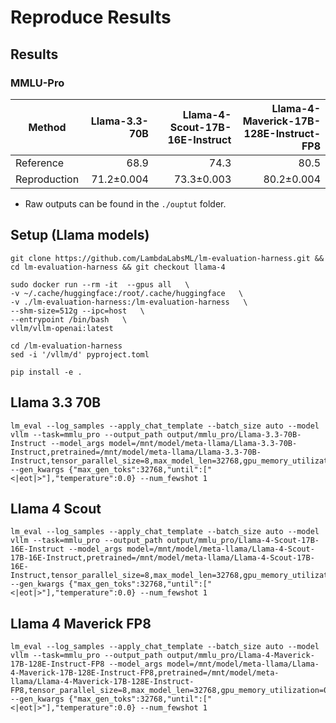 # Reproduce Results


## Results

### MMLU-Pro

| Method       | Llama-3.3-70B | Llama-4-Scout-17B-16E-Instruct | Llama-4-Maverick-17B-128E-Instruct-FP8 | 
|--------------|-----------:|-----------:|-----------:|
| Reference    | 68.9 | 74.3 | 80.5 |
| Reproduction | 71.2±0.004 | 73.3±0.003 | 80.2±0.004 |

* Raw outputs can be found in the `./ouptut` folder.


## Setup (Llama models)
```
git clone https://github.com/LambdaLabsML/lm-evaluation-harness.git && cd lm-evaluation-harness && git checkout llama-4

sudo docker run --rm -it  --gpus all   \
-v ~/.cache/huggingface:/root/.cache/huggingface   \
-v ./lm-evaluation-harness:/lm-evaluation-harness   \
--shm-size=512g --ipc=host   \
--entrypoint /bin/bash   \
vllm/vllm-openai:latest

cd /lm-evaluation-harness
sed -i '/vllm/d' pyproject.toml

pip install -e .
```


## Llama 3.3 70B
```
lm_eval --log_samples --apply_chat_template --batch_size auto --model vllm --task=mmlu_pro --output_path output/mmlu_pro/Llama-3.3-70B-Instruct --model_args model=/mnt/model/meta-llama/Llama-3.3-70B-Instruct,pretrained=/mnt/model/meta-llama/Llama-3.3-70B-Instruct,tensor_parallel_size=8,max_model_len=32768,gpu_memory_utilization=0.9,trust_remote_code=true --gen_kwargs {"max_gen_toks":32768,"until":["<|eot|>"],"temperature":0.0} --num_fewshot 1
```

## Llama 4 Scout
```
lm_eval --log_samples --apply_chat_template --batch_size auto --model vllm --task=mmlu_pro --output_path output/mmlu_pro/Llama-4-Scout-17B-16E-Instruct --model_args model=/mnt/model/meta-llama/Llama-4-Scout-17B-16E-Instruct,pretrained=/mnt/model/meta-llama/Llama-4-Scout-17B-16E-Instruct,tensor_parallel_size=8,max_model_len=32768,gpu_memory_utilization=0.9,trust_remote_code=true --gen_kwargs {"max_gen_toks":32768,"until":["<|eot|>"],"temperature":0.0} --num_fewshot 1
```

## Llama 4 Maverick FP8
```
lm_eval --log_samples --apply_chat_template --batch_size auto --model vllm --task=mmlu_pro --output_path output/mmlu_pro/Llama-4-Maverick-17B-128E-Instruct-FP8 --model_args model=/mnt/model/meta-llama/Llama-4-Maverick-17B-128E-Instruct-FP8,pretrained=/mnt/model/meta-llama/Llama-4-Maverick-17B-128E-Instruct-FP8,tensor_parallel_size=8,max_model_len=32768,gpu_memory_utilization=0.9,trust_remote_code=true --gen_kwargs {"max_gen_toks":32768,"until":["<|eot|>"],"temperature":0.0} --num_fewshot 1
```
